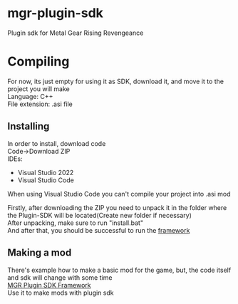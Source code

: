 # mgr-plugin-sdk
Plugin sdk for Metal Gear Rising Revengeance

# Compiling
For now, its just empty for using it as SDK, download it, and move it to the project you will make <br />
Language: C++ <br />
File extension: .asi file <br />
## Installing
In order to install, download code <br />
Code->Download ZIP <br />
IDEs:
* Visual Studio 2022
* Visual Studio Code

When using Visual Studio Code you can't compile your project into .asi mod<br/>

Firstly, after downloading the ZIP you need to unpack it in the folder where the Plugin-SDK will be located(Create new folder if necessary)<br/>
After unpacking, make sure to run "install.bat"<br/>
And after that, you should be successful to run the [framework](https://github.com/user-attachments/files/18361389/MGRPluginFramework.zip)<br/>

## Making a mod

There's example how to make a basic mod for the game, but, the code itself and sdk will change with some time<br/>
[MGR Plugin SDK Framework](https://github.com/user-attachments/files/18361389/MGRPluginFramework.zip)<br />
Use it to make mods with plugin sdk

